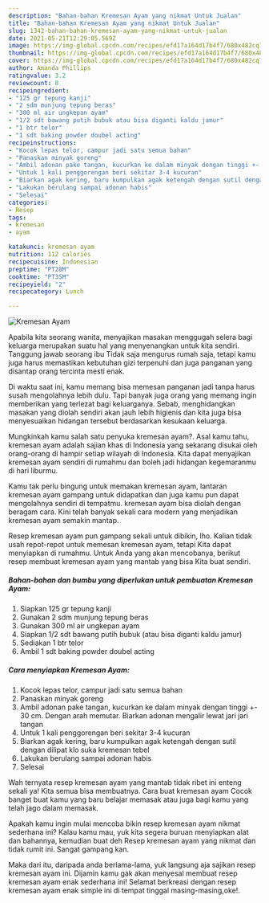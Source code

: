 ```yaml
---
description: "Bahan-bahan Kremesan Ayam yang nikmat Untuk Jualan"
title: "Bahan-bahan Kremesan Ayam yang nikmat Untuk Jualan"
slug: 1342-bahan-bahan-kremesan-ayam-yang-nikmat-untuk-jualan
date: 2021-05-21T12:29:05.569Z
image: https://img-global.cpcdn.com/recipes/efd17a164d17b4f7/680x482cq70/kremesan-ayam-foto-resep-utama.jpg
thumbnail: https://img-global.cpcdn.com/recipes/efd17a164d17b4f7/680x482cq70/kremesan-ayam-foto-resep-utama.jpg
cover: https://img-global.cpcdn.com/recipes/efd17a164d17b4f7/680x482cq70/kremesan-ayam-foto-resep-utama.jpg
author: Amanda Phillips
ratingvalue: 3.2
reviewcount: 8
recipeingredient:
- "125 gr tepung kanji"
- "2 sdm munjung tepung beras"
- "300 ml air ungkepan ayam"
- "1/2 sdt bawang putih bubuk atau bisa diganti kaldu jamur"
- "1 btr telor"
- "1 sdt baking powder doubel acting"
recipeinstructions:
- "Kocok lepas telor, campur jadi satu semua bahan"
- "Panaskan minyak goreng"
- "Ambil adonan pake tangan, kucurkan ke dalam minyak dengan tinggi +- 30 cm. Dengan arah memutar. Biarkan adonan mengalir lewat jari jari tangan"
- "Untuk 1 kali penggorengan beri sekitar 3-4 kucuran"
- "Biarkan agak kering, baru kumpulkan agak ketengah dengan sutil dengan dilipat klo suka kremesan tebel"
- "Lakukan berulang sampai adonan habis"
- "Selesai"
categories:
- Resep
tags:
- kremesan
- ayam

katakunci: kremesan ayam 
nutrition: 112 calories
recipecuisine: Indonesian
preptime: "PT28M"
cooktime: "PT35M"
recipeyield: "2"
recipecategory: Lunch

---
```



![Kremesan Ayam](https://img-global.cpcdn.com/recipes/efd17a164d17b4f7/680x482cq70/kremesan-ayam-foto-resep-utama.jpg)

Apabila kita seorang wanita, menyajikan masakan menggugah selera bagi keluarga merupakan suatu hal yang menyenangkan untuk kita sendiri. Tanggung jawab seorang ibu Tidak saja mengurus rumah saja, tetapi kamu juga harus memastikan kebutuhan gizi terpenuhi dan juga panganan yang disantap orang tercinta mesti enak.

Di waktu  saat ini, kamu memang bisa memesan panganan jadi tanpa harus susah mengolahnya lebih dulu. Tapi banyak juga orang yang memang ingin memberikan yang terlezat bagi keluarganya. Sebab, menghidangkan masakan yang diolah sendiri akan jauh lebih higienis dan kita juga bisa menyesuaikan hidangan tersebut berdasarkan kesukaan keluarga. 



Mungkinkah kamu salah satu penyuka kremesan ayam?. Asal kamu tahu, kremesan ayam adalah sajian khas di Indonesia yang sekarang disukai oleh orang-orang di hampir setiap wilayah di Indonesia. Kita dapat menyajikan kremesan ayam sendiri di rumahmu dan boleh jadi hidangan kegemaranmu di hari liburmu.

Kamu tak perlu bingung untuk memakan kremesan ayam, lantaran kremesan ayam gampang untuk didapatkan dan juga kamu pun dapat mengolahnya sendiri di tempatmu. kremesan ayam bisa diolah dengan beragam cara. Kini telah banyak sekali cara modern yang menjadikan kremesan ayam semakin mantap.

Resep kremesan ayam pun gampang sekali untuk dibikin, lho. Kalian tidak usah repot-repot untuk memesan kremesan ayam, tetapi Kita dapat menyiapkan di rumahmu. Untuk Anda yang akan mencobanya, berikut resep membuat kremesan ayam yang mantab yang bisa Kita buat sendiri.

<!--inarticleads1-->

##### Bahan-bahan dan bumbu yang diperlukan untuk pembuatan Kremesan Ayam:

1. Siapkan 125 gr tepung kanji
1. Gunakan 2 sdm munjung tepung beras
1. Gunakan 300 ml air ungkepan ayam
1. Siapkan 1/2 sdt bawang putih bubuk (atau bisa diganti kaldu jamur)
1. Sediakan 1 btr telor
1. Ambil 1 sdt baking powder doubel acting




<!--inarticleads2-->

##### Cara menyiapkan Kremesan Ayam:

1. Kocok lepas telor, campur jadi satu semua bahan
1. Panaskan minyak goreng
1. Ambil adonan pake tangan, kucurkan ke dalam minyak dengan tinggi +- 30 cm. Dengan arah memutar. Biarkan adonan mengalir lewat jari jari tangan
1. Untuk 1 kali penggorengan beri sekitar 3-4 kucuran
1. Biarkan agak kering, baru kumpulkan agak ketengah dengan sutil dengan dilipat klo suka kremesan tebel
1. Lakukan berulang sampai adonan habis
1. Selesai




Wah ternyata resep kremesan ayam yang mantab tidak ribet ini enteng sekali ya! Kita semua bisa membuatnya. Cara buat kremesan ayam Cocok banget buat kamu yang baru belajar memasak atau juga bagi kamu yang telah jago dalam memasak.

Apakah kamu ingin mulai mencoba bikin resep kremesan ayam nikmat sederhana ini? Kalau kamu mau, yuk kita segera buruan menyiapkan alat dan bahannya, kemudian buat deh Resep kremesan ayam yang nikmat dan tidak rumit ini. Sangat gampang kan. 

Maka dari itu, daripada anda berlama-lama, yuk langsung aja sajikan resep kremesan ayam ini. Dijamin kamu gak akan menyesal membuat resep kremesan ayam enak sederhana ini! Selamat berkreasi dengan resep kremesan ayam enak simple ini di tempat tinggal masing-masing,oke!.

